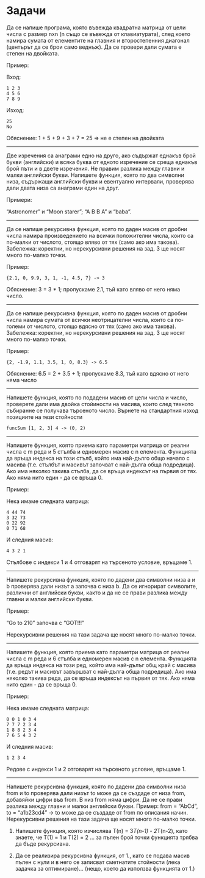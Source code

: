 #  Задачи

Да се напише програма, която въвежда квадратна матрица от цели числа с размер nxn (n също се въвежда от клавиатурата), след което намира сумата от елементите на главния и второстепенния диагонал (центърът да се брои само веднъж). Да се провери дали сумата е степен на двойката.

Пример: 

Вход:

    1 2 3
    4 5 6
    7 8 9

Изход:

    25
    No

Oбяснение: 1 + 5 + 9 + 3 + 7 = 25 => не е степен на двойката

---

Две изречения са анаграми едно на друго, ако съдържат еднакъв брой букви (английски) и всяка буква от едното изречение се среща еднакъв брой пъти и в двете изречения. Не правим разлика между главни и малки английски букви. Напишете функция, която по два символни низа, съдържащи английски букви и евентуално интервали, проверява дали двата низа са анаграми един на друг.

Примери: 

“Astronomer” и “Moon starer”; “A B B A” и “baba”.

---

Да се напише рекурсивна функция, която по даден масив от дробни числа намира произведението на всички положителни числа, които са по-малки от числото, стоящо вляво от тях (само ако има такова).
Забележка: коректни, но нерекурсивни решения на зад. 3 ще носят много по-малко точки. 

Пример: 

```{2.1, 0, 9.9, 3, 1, -1, 4.5, 7} -> 3```

Oбяснение: 3 = 3 * 1; пропускаме 2.1, тъй като вляво от него няма число.

---

Да се напише рекурсивна функция, която по даден масив от дробни числа намира сумата от всички неотрицателни числа, които са по-големи от числото, стоящо вдясно от тях (само ако има такова).
Забележка: коректни, но нерекурсивни решения на зад. 3 ще носят много по-малко точки. 

Пример: 

```{2, -1.9, 1.1, 3.5, 1, 0, 8.3} -> 6.5```

Oбяснение: 6.5 = 2 + 3.5 + 1; пропускаме 8.3, тъй като вдясно от него няма число

---

Напишете функция, която по подадени масив от цели числа и число, проверете дали има двойка стойиности на масива,
които след тяхното събиранне се получава търсеното число. Върнете на стандартния изход позициите на тези
стойности

```funcSum [1, 2, 3] 4 -> (0, 2)```

---

Напишете функция, която приема като параметри матрица от реални числа с m реда и 5 стълба и едномерен масив с n елемента. Функцията да връща индекса на този стълб, който има най-дълго общо начало с масива (т.е. стълбът и масивът започват с най-дълга обща подредица).
Ако има няколко такива стълба, да се връща индексът на първия от тях. Ако няма нито един - да се връща 0.

Пример: 

Нека имаме следната матрица: 

    4 44 74
    3 32 73
    0 22 92
    0 71 68

И следния масив:

    4 3 2 1

Стълбове с индекси 1 и 4 отговарят на търсеното условие, връщаме 1.

---

Напишете рекурсивна функция, която по дадени два символни низа a и b проверява дали низът a започва с низа b. Да се игнорират символите, различни от английски букви, както и да не се прави разлика между главни и малки английски букви.

Пример: 

“Go to 210” започва с “GOT!!!”

Нерекурсивни решения на тази задача ще носят много по-малко точки.

---

Напишете функция, която приема като параметри матрица от реални числа с m реда и 6 стълба и едномерен масив с n елемента. Функцията да връща индекса на този ред, който има най-дълъг общ край с масива (т.е. редът и масивът завършват с най-дълга обща подредица).
Ако има няколко такива реда, да се връща индексът на първия от тях. Ако няма нито един - да се връща 0.

Пример: 

Нека имаме следната матрица:

    0 0 1 0 3 4
    7 7 7 2 3 4
    1 8 8 2 3 4
    7 6 5 4 3 2

И следния масив: 

    1 2 3 4

Редове с индекси 1 и 2 отговарят на търсеното условие, връщаме 1.

---

Напишете рекурсивна функция, която по дадени два символни низа from и to проверява дали низът to може да се създаде от низа from, добавяйки цифри във from. В низ from няма цифри. Да не се прави разлика между главни и малки английски букви.
Пример: from = “AbCd”, to = “a1b23cd4” → to може да се създаде от from по описания начин.
Нерекурсивни решения на тази задача ще носят много по-малко точки.

1. Напишете функция, която изчислява T(n) = 3*T(n-1) - 2*T(n-2), като знаете, че T(1) = 1 и T(2) = 2 ... за пълен брой точки функцията трябва да бъде рекурсивна.

2. Да се реализира рекурсивна функция, от 1., като се подава масив пълен с нули и в него се записват сметнатите стойности (лека задачка за оптимиране)... (нещо, което да използва функцията от 1.)